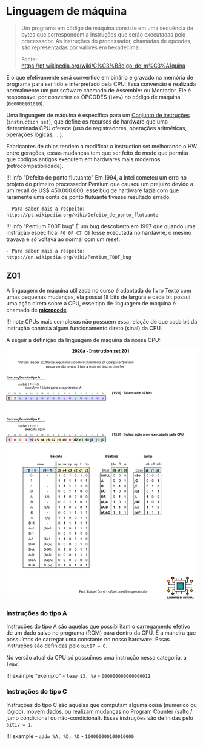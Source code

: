 # Linguagem de máquina

> Um programa em código de máquina consiste em uma sequência de bytes que correspondem a instruções que serão executadas pelo processador. As instruções do processador, chamadas de opcodes, são representadas por valores em hexadecimal.
>
> Fonte: https://pt.wikipedia.org/wiki/C%C3%B3digo_de_m%C3%A1quina

É o que efetivamente será convertido em binário e gravado na memória de programa para ser lido e interpretado pela CPU. Essa conversão é realizada normalmente um por software chamado de Assembler ou Montador. Ele é responsável por converter os OPCODES (`leaw`) no código de máquina (`000000101010`).

Uma linguagem de máquina é específica para um [Conjunto de instruções](https://pt.wikipedia.org/wiki/Conjunto_de_instru%C3%A7%C3%B5es) (`instruction set`), que define os recursos de hardware que uma determinada CPU oferece (uso de registradores, operações aritméticas, operações lógicas, ...). 

Fabricantes de chips tendem a modificar o instruction set melhorando o HW entre gerações, essas mudanças tem que ser feito de modo que permita que códigos antigos executem em hardwares mais modernos (retrocompatibilidade).

!!! info "Defeito de ponto flutuante"
    Em 1994, a Intel cometeu um erro no projeto do primeiro processador Pentium que causou um prejuízo devido a um recall de US$ 450.000.000, esse bug de hardware fazia com que raramente uma conta de ponto flutuante tivesse resultado errado.
    
    - Para saber mais a respeito: https://pt.wikipedia.org/wiki/Defeito_de_ponto_flutuante
    
!!! info "Pentium F00F bug"
    É um bug descoberto em 1997 que quando uma instrução específica: `F0 0F C7 C8` fosse executada no hardawre, o mesmo travava e só voltava ao normal com um reset.

    - Para saber mais a respeito: https://en.wikipedia.org/wiki/Pentium_F00F_bug

## Z01

A linguagem de máquina utilizada no curso é adaptada do livro Texto com umas pequenas mudanças, ela possui 18 bits de largura e cada bit possui uma ação direta sobre a CPU, esse tipo de linguagem de máquina é chamado de [**microcode**](https://en.wikipedia.org/wiki/Microcode).

!!! note
    CPUs mais complexas não possuem essa relação de que cada bit da instrução controla algum funcionamento direto (sinal) da CPU.

A seguir a definição da linguagem de máquina da nossa CPU:

![](figs/Hardware/IS-Z011.svg)

### Instruções do tipo A

Instruções do tipo A são aquelas que possibilitam o carregamento efetivo de um dado salvo no programa (ROM) para dentro da CPU. É a maneira que possuímos de carregar uma constante no nosso hardware. Essas instruções são definidas pelo `bit17 = 0`.

No versão atual da CPU só possuímos uma instrução nessa categoria, a `leaw`.

!!! example "exemplo"
    - `leaw $3, %A`
    - `000000000000000011`
    
### Instruções do tipo C

Instruções do tipo C são aquelas que computam alguma coisa (númerico ou lógico), movem dados, ou realizam mudanças no Program Counter (salto / jump condicional ou não-condicional). Essas instruções são definidas pelo `bit17 = 1`.

!!! example 
    - `addw %A, %D, %D`
    - `100000000100010000`
